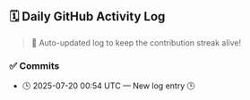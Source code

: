 ## 🗓️ Daily GitHub Activity Log

> 🤖 Auto-updated log to keep the contribution streak alive!

### ✅ Commits

- 🕒 2025-07-20 00:54 UTC — New log entry 🕒

